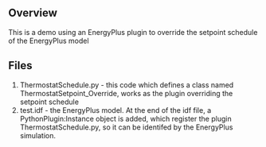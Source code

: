## Overview
This is a demo using an EnergyPlus plugin to override the setpoint schedule of the EnergyPlus model

## Files
1. ThermostatSchedule.py - this code which defines a class named ThermostatSetpoint_Override, works as the plugin overriding the setpoint schedule
2. test.idf - the EnergyPlus model. At the end of the idf file, a PythonPlugin:Instance object is added, which register the plugin ThermostatSchedule.py, so it can be identifed by the EnergyPlus simulation.
